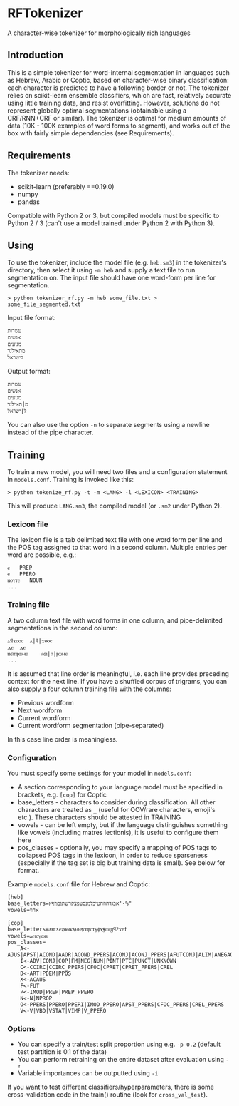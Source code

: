 # RFTokenizer
A character-wise tokenizer for morphologically rich languages

## Introduction

This is a simple tokenizer for word-internal segmentation in languages such as Hebrew, Arabic or Coptic, based on character-wise binary classification: each character is predicted to have a following border or not. The tokenizer relies on scikit-learn ensemble classifiers, which are fast, relatively accurate using little training data, and resist overfitting. However, solutions do not represent globally optimal segmentations (obtainable using a CRF/RNN+CRF or similar). The tokenizer is optimal for medium amounts of data (10K - 100K examples of word forms to segment), and works out of the box with fairly simple dependencies (see Requirements).

## Requirements

The tokenizer needs:
  * scikit-learn (preferably ==0.19.0)
  * numpy
  * pandas
  
Compatible with Python 2 or 3, but compiled models must be specific to Python 2 / 3 (can't use a model trained under Python 2 with Python 3).

## Using

To use the tokenizer, include the model file (e.g. `heb.sm3`) in the tokenizer's directory, then select it using `-m heb` and supply a text file to run segmentation on. The input file should have one word-form per line for segmentation.

```
> python tokenizer_rf.py -m heb some_file.txt > some_file_segmented.txt
```

Input file format:

```
עשרות
אנשים
מגיעים
מתאילנד
לישראל
```

Output format:
```
עשרות
אנשים
מגיעים
מ|תאילנד
ל|ישראל
```

You can also use the option `-n` to separate segments using a newline instead of the pipe character.

## Training

To train a new model, you will need two files and a configuration statement in `models.conf`. Training is invoked like this:

```
> python tokenize_rf.py -t -m <LANG> -l <LEXICON> <TRAINING>
```

This will produce `LANG.sm3`, the compiled model (or `.sm2` under Python 2).

### Lexicon file

The lexicon file is a tab delimited text file with one word form per line and the POS tag assigned to that word in a second column. Multiple entries per word are possible, e.g.:

```
ⲉ	PREP
ⲉ	PPERO
ⲛⲟⲩⲧⲉ	NOUN
...
```

### Training file

A two column text file with word forms in one column, and pipe-delimited segmentations in the second column:

```
ⲁϥϫⲟⲟⲥ	ⲁ|ϥ|ϫⲟⲟⲥ
ⲇⲉ	ⲇⲉ
ⲛϭⲓⲡⲣⲱⲙⲉ	ⲛϭⲓ|ⲡ|ⲣⲱⲙⲉ
...
```

It is assumed that line order is meaningful, i.e. each line provides preceding context for the next line. If you have a shuffled corpus of trigrams, you can also supply a four column training file with the columns:

  * Previous wordform
  * Next wordform
  * Current wordform
  * Current wordform segmentation (pipe-separated)

In this case line order is meaningless.

### Configuration

You must specify some settings for your model in `models.conf`: 

  * A section corresponding to your language model must be specified in brackets, e.g. `[cop]` for Coptic
  * base_letters - characters to consider during classification. All other characters are treated as `_` (useful for OOV/rare characters, emoji's etc.). These characters should be attested in TRAINING
  * vowels - can be left empty, but if the language distinguishes something like vowels (including matres lectionis), it is useful to configure them here
  * pos_classes - optionally, you may specify a mapping of POS tags to collapsed POS tags in the lexicon, in order to reduce sparseness (especially if the tag set is big but training data is small). See below for format.

Example `models.conf` file for Hebrew and Coptic:

```
[heb]
base_letters=אבגדהוזחטיכלמנסעפצקרשתןםךףץ'-%"
vowels=אהוי

[cop]
base_letters=ⲁⲃⲅⲇⲉⲍⲏⲑⲓⲕⲗⲙⲛⲝⲟⲡⲣⲥⲧⲩⲫⲭⲯⲱϣϥϩϫϭϯ
vowels=ⲁⲉⲓⲟⲩⲱⲏ
pos_classes=
	A<-AJUS|APST|ACOND|AAOR|ACOND_PPERS|ACONJ|ACONJ_PPERS|AFUTCONJ|ALIM|ANEGAOR|ANEGJUS|ANEGOPT|ANEGOPT_PPERS|ANEGPST|ANEGPST_PPERS|ANY|AOPT|AOPT_PPERS|APREC|EXIST
	I<-ADV|CONJ|COP|FM|NEG|NUM|PINT|PTC|PUNCT|UNKNOWN
	C<-CCIRC|CCIRC_PPERS|CFOC|CPRET|CPRET_PPERS|CREL
	D<-ART|PDEM|PPOS
	X<-ACAUS
	F<-FUT
	P<-IMOD|PREP|PREP_PPERO
	N<-N|NPROP
	O<-PPERS|PPERO|PPERI|IMOD_PPERO|APST_PPERS|CFOC_PPERS|CREL_PPERS
	V<-V|VBD|VSTAT|VIMP|V_PPERO
```

### Options

  * You can specify a train/test split proportion using e.g. `-p 0.2` (default test partition is 0.1 of the data)
  * You can perform retraining on the entire dataset after evaluation using `-r`
  * Variable importances can be outputted using `-i`

If you want to test different classifiers/hyperparameters, there is some cross-validation code in the train() routine (look for `cross_val_test`).